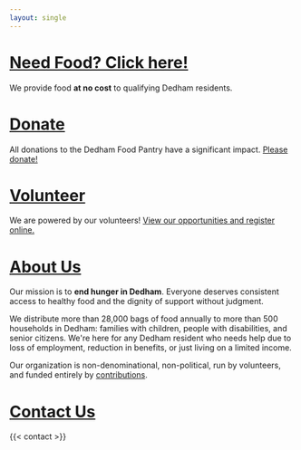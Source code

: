 ```yaml
---
layout: single
---
```

# [Need Food? Click&nbsp;here!][1]

We provide food **at no cost** to qualifying Dedham residents.

# [Donate][2]

All donations to the Dedham Food Pantry have a significant impact. [Please donate!][2]

# [Volunteer][3]

We are powered by our volunteers!
[View our opportunities and register online.][3]

# [About Us][7]

Our mission is to **end hunger in Dedham**. Everyone deserves consistent access to healthy food and the dignity of support without judgment.

We distribute more than 28,000 bags of food annually to more than 500 households in Dedham: families with children, people with disabilities, and senior citizens. We're here for any Dedham resident who needs help due to loss of employment, reduction in benefits, or just living on a limited income.

Our organization is non-denominational, non-political, run by volunteers, and funded entirely by [contributions][2].

# [Contact Us][8]

{{< contact >}}

 [1]: /help/we-can-help/
 [2]: /donate/donate/
 [3]: /volunteer/opportunities/
 [7]: /about/about/
 [8]: /contact/
